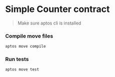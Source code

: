 # Simple Counter contract

> Make sure aptos cli is installed

### Compile move files

```bash
aptos move compile
```

### Run tests

```bash
aptos move test
```
